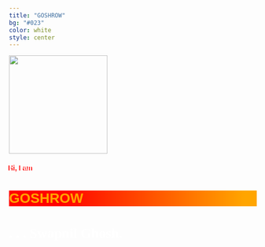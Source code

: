 ```yaml
---
title: "GOSHROW"
bg: "#023"
color: white
style: center
---
```



<link href="https://fonts.googleapis.com/css2?family=Grenze+Gotisch:wght@900&display=swap" rel="stylesheet">
<link href="https://fonts.googleapis.com/css2?family=Noto+Sans+TC&display=swap" rel="stylesheet">
<link href="https://fonts.googleapis.com/css2?family=Oswald:wght@500&display=swap" rel="stylesheet">
<script src="https://cdnjs.cloudflare.com/ajax/libs/babel-standalone/6.18.1/babel.min.js"></script>

<style>
#GOSHROW{
background-image:linear-gradient(to right, blue, blueviolet);
background-image: url("https://images.unsplash.com/photo-1484542603127-984f4f7d14cb?ixlib=rb-1.2.1&auto=format&fit=crop&w=832&q=80");
background-size: cover;
line-break: 0em;
}

.GOSHROW{
font-family: 'Oswald', sans-serif; 
color: orange; 
background-image: linear-gradient(to right, red 20% , orange 95%);
}

.Swapnil {
  font-family: 'Grenze Gotisch', cursive;
  color : white; 
}

</style>

<div id="GOSHROW">
<!-- <h2 style="font-family: 'Grenze Gotisch', cursive;   text-shadow: 2px 2px #ff0000;"> -->
  <!-- At last, we meet . . . -->
<!-- </h2> -->
<img src="https://goshrow.github.io/portfolio/img/logo_size-removebg.png" style="width:200px">
</div>
<h4 style="font-family: 'Noto Sans TC', sans-serif;  text-shadow: -2px 1px #f00; color:white">Hi, I am </h4>

<h1 class="GOSHROW"> <b>GOSHROW</b>
</h1>

<!-- <script>
var scrollTop = window.pageYOffset || (document.documentElement || document.body.parentNode || document.body).scrollTop;
var d = document.getElementsByClassName("GOSHROW");
console.log(d[0], scrollTop);

d[0].setAttribute("style", "background-image: linear-gradient(to right, red 50% , orange ".concat(100 - scrollTop).concat("%);"));
</script> -->


<script>
window.onscroll = function() {myFunction()};
function myFunction() {
  if (document.body.scrollTop > 250 || document.documentElement.scrollTop > 250) {
    document.getElementsByClassName("GOSHROW")[0].setAttribute("style", "background-image: linear-gradient(to right, red 20% , orange 5%)");  
    }
     else if (document.body.scrollTop > 200 || document.documentElement.scrollTop > 200) {
    document.getElementsByClassName("GOSHROW")[0].setAttribute("style", "background-image: linear-gradient(to right, red 20% , orange 15%)");  
    }else if (document.body.scrollTop > 150 || document.documentElement.scrollTop > 150) {
    document.getElementsByClassName("GOSHROW")[0].setAttribute("style", "background-image: linear-gradient(to right, red 20% , orange 35%)");  
    }else if (document.body.scrollTop > 100 || document.documentElement.scrollTop > 100) {
    document.getElementsByClassName("GOSHROW")[0].setAttribute("style", "background-image: linear-gradient(to right, red 20% , orange 55%)");  
    }else if (document.body.scrollTop > 50 || document.documentElement.scrollTop > 50) {
    document.getElementsByClassName("GOSHROW")[0].setAttribute("style", "background-image: linear-gradient(to right, red 20% , orange 75%)");  
    }
    else {
      document.getElementsByClassName("GOSHROW")[0].setAttribute("style", "background-image: linear-gradient(to right, red 20% , orange 95%)");  
    }
}
</script>

<h1 class="Swapnil">
<strong>
. . . Swapnil Ghosh.
</strong>
</h1>

<style>
@import 'https://fonts.googleapis.com/css?family=Roboto+Mono:100';

.cont {
  font-family: 'Roboto Mono', monospace;
  justify-content: center;
  align-items: center;
  display: flex;
}
.text {
  font-weight: 100;
  font-size: 28px;
  color: #fafafa;
}
.dud {
  color: #757575;
}
</style>

<script type="text/babel">
class TextScramble {
  constructor(el) {
    this.el = el
    this.chars = '!<>-_\\/[]{}—=+*^?#________'
    this.update = this.update.bind(this)
  }
  setText(newText) {
    const oldText = this.el.innerText
    const length = Math.max(oldText.length, newText.length)
    const promise = new Promise((resolve) => this.resolve = resolve)
    this.queue = []
    for (let i = 0; i < length; i++) {
      const from = oldText[i] || ''
      const to = newText[i] || ''
      const start = Math.floor(Math.random() * 40)
      const end = start + Math.floor(Math.random() * 40)
      this.queue.push({ from, to, start, end })
    }
    cancelAnimationFrame(this.frameRequest)
    this.frame = 0
    this.update()
    return promise
  }
  update() {
    let output = ''
    let complete = 0
    for (let i = 0, n = this.queue.length; i < n; i++) {
      let { from, to, start, end, char } = this.queue[i]
      if (this.frame >= end) {
        complete++
        output += to
      } else if (this.frame >= start) {
        if (!char || Math.random() < 0.28) {
          char = this.randomChar()
          this.queue[i].char = char
        }
        output += `<span class="dud">${char}</span>`
      } else {
        output += from
      }
    }
    this.el.innerHTML = output
    if (complete === this.queue.length) {
      this.resolve()
    } else {
      this.frameRequest = requestAnimationFrame(this.update)
      this.frame++
    }
  }
  randomChar() {
    return this.chars[Math.floor(Math.random() * this.chars.length)]
  }
}

// ——————————————————————————————————————————————————
// Example
// ——————————————————————————————————————————————————

const phrases = [
  'Highly Interested in Low Level Programming . . .',
  'Inspired by Dr. Mike Pound and Tom Scott . . .',
  'Python3 FanBoy . . .',
  'The Internet still amuses me . . .',
  'Prompt to Learn Anything that would get the Job Done . . .',
  'Fond of Encryption Techniques and Data Transfer . . .',
  'Ready to Work on Enterprise CodeBases and Microservice . . .',
  'Classic Rock Fanatic . . . ',
  'Eager to create . . . ',
  'On IT . '
]

const el = document.querySelector('.text')
const fx = new TextScramble(el)

let counter = 0
const next = () => {
  fx.setText(phrases[counter]).then(() => {
    setTimeout(next, 3500)
  })
  counter = (counter + 1) % phrases.length
}

next()
</script>

<div class="cont">
  <div class="text"></div>
</div>